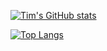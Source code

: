 [![Tim's GitHub stats](https://github-readme-stats.vercel.app/api?username=btaidm)](https://github.com/anuraghazra/github-readme-stats)

[![Top Langs](https://github-readme-stats.vercel.app/api/top-langs/?username=btaidm)](https://github.com/anuraghazra/github-readme-stats)
